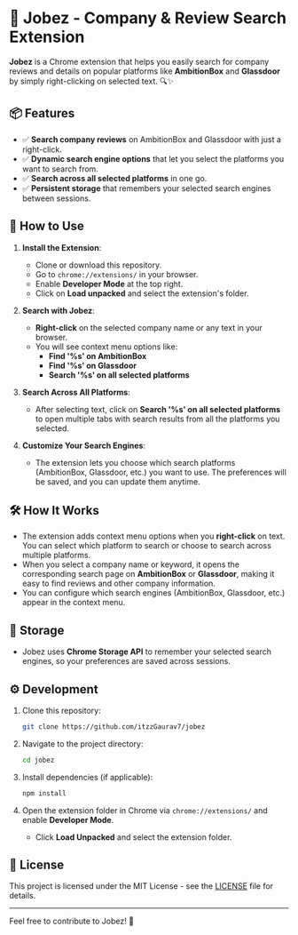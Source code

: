 # 🌟 **Jobez - Company & Review Search Extension**

**Jobez** is a Chrome extension that helps you easily search for company reviews and details on popular platforms like **AmbitionBox** and **Glassdoor** by simply right-clicking on selected text. 🔍✨

## 📦 **Features**

- ✅ **Search company reviews** on AmbitionBox and Glassdoor with just a right-click.
- ✅ **Dynamic search engine options** that let you select the platforms you want to search from.
- ✅ **Search across all selected platforms** in one go.
- ✅ **Persistent storage** that remembers your selected search engines between sessions.

## 🚀 **How to Use**

1. **Install the Extension**:

   - Clone or download this repository.
   - Go to `chrome://extensions/` in your browser.
   - Enable **Developer Mode** at the top right.
   - Click on **Load unpacked** and select the extension's folder.

2. **Search with Jobez**:

   - **Right-click** on the selected company name or any text in your browser.
   - You will see context menu options like:
     - **Find '%s' on AmbitionBox**
     - **Find '%s' on Glassdoor**
     - **Search '%s' on all selected platforms**

3. **Search Across All Platforms**:

   - After selecting text, click on **Search '%s' on all selected platforms** to open multiple tabs with search results from all the platforms you selected.

4. **Customize Your Search Engines**:
   - The extension lets you choose which search platforms (AmbitionBox, Glassdoor, etc.) you want to use. The preferences will be saved, and you can update them anytime.

## 🛠️ **How It Works**

- The extension adds context menu options when you **right-click** on text. You can select which platform to search or choose to search across multiple platforms.
- When you select a company name or keyword, it opens the corresponding search page on **AmbitionBox** or **Glassdoor**, making it easy to find reviews and other company information.
- You can configure which search engines (AmbitionBox, Glassdoor, etc.) appear in the context menu.

## 💾 **Storage**

- Jobez uses **Chrome Storage API** to remember your selected search engines, so your preferences are saved across sessions.

## ⚙️ **Development**

1. Clone this repository:

   ```bash
   git clone https://github.com/itzzGaurav7/jobez
   ```

2. Navigate to the project directory:

   ```bash
   cd jobez
   ```

3. Install dependencies (if applicable):

   ```bash
   npm install
   ```

4. Open the extension folder in Chrome via `chrome://extensions/` and enable **Developer Mode**.
   - Click **Load Unpacked** and select the extension folder.

## 📜 **License**

This project is licensed under the MIT License - see the [LICENSE](LICENSE) file for details.

---

Feel free to contribute to Jobez! 🌟
